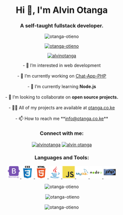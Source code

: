 <div style="text-align:center;" >

<h1 align="center">Hi 👋, I'm Alvin Otanga</h1>
<h3 align="center">A self-taught fullstack developer.</h3>

<p align="center"> <img src="https://komarev.com/ghpvc/?username=otanga-otieno&label=Profile%20views&color=0e75b6&style=flat" alt="otanga-otieno" /> </p>

<p align="center"> <a href="https://github.com/ryo-ma/github-profile-trophy"><img src="https://github-profile-trophy.vercel.app/?username=otanga-otieno" alt="otanga-otieno" /></a> </p>

<p align="center"> <a href="https://twitter.com/alvinotanga" target="blank"><img src="https://img.shields.io/twitter/follow/alvinotanga?logo=twitter&style=for-the-badge" alt="alvinotanga" /></a> </p>

<div align="center" style="text-align: center; width: 100%;">
  <span> - 👀 I’m interested in web development </span> <br><br>
  <span> - 🔭 I’m currently working on <a href="https://github.com/Otanga-Otieno/chat-app-php">Chat-App-PHP</a></span> <br><br>
  <span> - 🌱 I’m currently learning <b>Node.js</b> </span> <br><br>
  <span> - 👯 I’m looking to collaborate on <b>open source projects.</b> </span> <br><br>
  <span> - 👨‍💻 All of my projects are available at <a href="https://otanga.co.ke">otanga.co.ke</a> </span> <br><br>
  <span> - 📫 How to reach me **<a href="mailto:info@otanga.co.ke">info@otanga.co.ke</a>** </span> <br>
</div>

<h3 align="center">Connect with me:</h3>
<p align="center">
<a href="https://twitter.com/alvinotanga" target="blank"><img align="center" src="https://raw.githubusercontent.com/rahuldkjain/github-profile-readme-generator/master/src/images/icons/Social/twitter.svg" alt="alvinotanga" height="30" width="40" /></a>
<a href="https://www.linkedin.com/in/alvin-otanga-988502191/" target="blank"><img align="center" src="https://raw.githubusercontent.com/rahuldkjain/github-profile-readme-generator/master/src/images/icons/Social/linked-in-alt.svg" alt="alvin otanga" height="30" width="40" /></a>
</p>

<h3 align="center">Languages and Tools:</h3>
<p align="center"> <a href="https://getbootstrap.com" target="_blank" rel="noreferrer"> <img src="https://raw.githubusercontent.com/devicons/devicon/master/icons/bootstrap/bootstrap-plain-wordmark.svg" alt="bootstrap" width="40" height="40"/> </a> <a href="https://www.w3schools.com/css/" target="_blank" rel="noreferrer"> <img src="https://raw.githubusercontent.com/devicons/devicon/master/icons/css3/css3-original-wordmark.svg" alt="css3" width="40" height="40"/> </a> <a href="https://www.w3.org/html/" target="_blank" rel="noreferrer"> <img src="https://raw.githubusercontent.com/devicons/devicon/master/icons/html5/html5-original-wordmark.svg" alt="html5" width="40" height="40"/> </a> <a href="https://www.java.com" target="_blank" rel="noreferrer"> <img src="https://raw.githubusercontent.com/devicons/devicon/master/icons/java/java-original.svg" alt="java" width="40" height="40"/> </a> <a href="https://developer.mozilla.org/en-US/docs/Web/JavaScript" target="_blank" rel="noreferrer"> <img src="https://raw.githubusercontent.com/devicons/devicon/master/icons/javascript/javascript-original.svg" alt="javascript" width="40" height="40"/> </a> <a href="https://www.mysql.com/" target="_blank" rel="noreferrer"> <img src="https://raw.githubusercontent.com/devicons/devicon/master/icons/mysql/mysql-original-wordmark.svg" alt="mysql" width="40" height="40"/> </a> <a href="https://nodejs.org" target="_blank" rel="noreferrer"> <img src="https://raw.githubusercontent.com/devicons/devicon/master/icons/nodejs/nodejs-original-wordmark.svg" alt="nodejs" width="40" height="40"/> </a> <a href="https://www.php.net" target="_blank" rel="noreferrer"> <img src="https://raw.githubusercontent.com/devicons/devicon/master/icons/php/php-original.svg" alt="php" width="40" height="40"/> </a> </p>

<p align="center"><img align="center" style="" src="https://github-readme-stats.vercel.app/api/top-langs?username=otanga-otieno&show_icons=true&locale=en&layout=compact" alt="otanga-otieno" /></p>

<p align="center">&nbsp;<img align="center" style="" src="https://github-readme-stats.vercel.app/api?username=otanga-otieno&show_icons=true&locale=en" alt="otanga-otieno" /></p>

<p align="center"><img align="center" style="" src="https://github-readme-streak-stats.herokuapp.com/?user=otanga-otieno&" alt="otanga-otieno" /></p>
  
</div>



<!---
Otanga-Otieno/Otanga-Otieno is a ✨ special ✨ repository because its `README.md` (this file) appears on your GitHub profile.
You can click the Preview link to take a look at your changes.
--->
